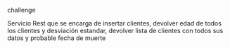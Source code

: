 challenge

Servicio Rest que se encarga de insertar clientes, devolver edad de todos los clientes y desviación estandar, devolver lista de clientes con todos sus datos y probable fecha de muerte
